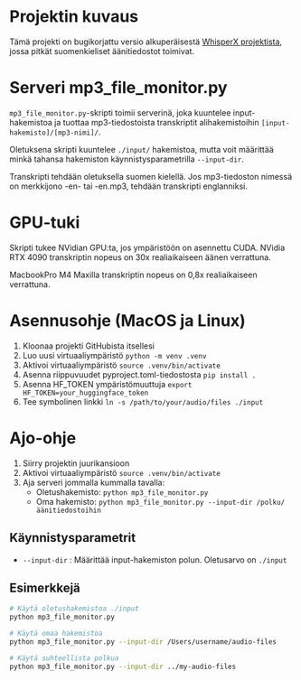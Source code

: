 # Projektin kuvaus

Tämä projekti on bugikorjattu versio alkuperäisestä [WhisperX projektista](https://github.com/m-bain/whisperX), jossa pitkät suomenkieliset äänitiedostot toimivat.

# Serveri mp3_file_monitor.py

`mp3_file_monitor.py`-skripti toimii serverinä, joka kuuntelee input-hakemistoa ja tuottaa mp3-tiedostoista transkriptit alihakemistoihin `[input-hakemisto]/[mp3-nimi]/`. 

Oletuksena skripti kuuntelee `./input/` hakemistoa, mutta voit määrittää minkä tahansa hakemiston käynnistysparametrilla `--input-dir`.

Transkripti tehdään oletuksella suomen kielellä. Jos mp3-tiedoston nimessä on merkkijono -en- tai -en.mp3, tehdään transkripti englanniksi.

# GPU-tuki

Skripti tukee NVidian GPU:ta, jos ympäristöön on asennettu CUDA. NVidia RTX 4090 transkriptin nopeus on 30x realiaikaiseen äänen verrattuna. 

MacbookPro M4 Maxilla transkriptin nopeus on 0,8x realiaikaiseen verrattuna.

# Asennusohje (MacOS ja Linux)

1. Kloonaa projekti GitHubista itsellesi
2. Luo uusi virtuaaliympäristö `python -m venv .venv`
3. Aktivoi virtuaaliympäristö `source .venv/bin/activate`
4. Asenna riippuvuudet pyproject.toml-tiedostosta `pip install .`
5. Asenna HF_TOKEN ympäristömuuttuja `export HF_TOKEN=your_huggingface_token`
6. Tee symbolinen linkki `ln -s /path/to/your/audio/files ./input`

# Ajo-ohje

1. Siirry projektin juurikansioon
2. Aktivoi virtuaaliympäristö `source .venv/bin/activate`
3. Aja serveri jommalla kummalla tavalla:
   - Oletushakemisto: `python mp3_file_monitor.py`
   - Oma hakemisto: `python mp3_file_monitor.py --input-dir /polku/äänitiedostoihin`

## Käynnistysparametrit

- `--input-dir` : Määrittää input-hakemiston polun. Oletusarvo on `./input`

## Esimerkkejä

```bash
# Käytä oletushakemistoa ./input
python mp3_file_monitor.py

# Käytä omaa hakemistoa
python mp3_file_monitor.py --input-dir /Users/username/audio-files

# Käytä suhteellista polkua
python mp3_file_monitor.py --input-dir ../my-audio-files
```

